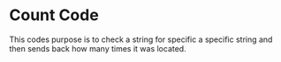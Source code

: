 Count Code
====================

This codes purpose is to check a string for specific a specific string and then
sends back how many times it was located.
